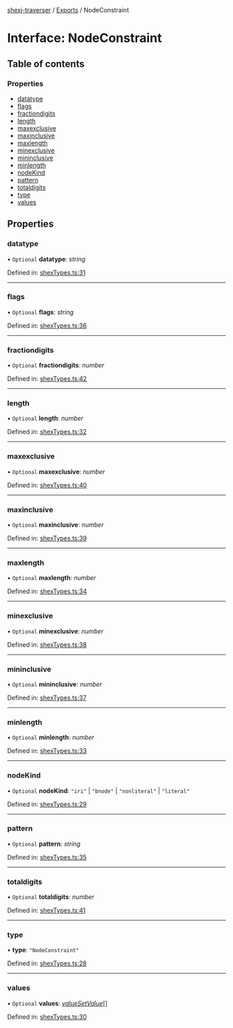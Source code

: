 [shexj-traverser](../README.md) / [Exports](../modules.md) / NodeConstraint

# Interface: NodeConstraint

## Table of contents

### Properties

- [datatype](nodeconstraint.md#datatype)
- [flags](nodeconstraint.md#flags)
- [fractiondigits](nodeconstraint.md#fractiondigits)
- [length](nodeconstraint.md#length)
- [maxexclusive](nodeconstraint.md#maxexclusive)
- [maxinclusive](nodeconstraint.md#maxinclusive)
- [maxlength](nodeconstraint.md#maxlength)
- [minexclusive](nodeconstraint.md#minexclusive)
- [mininclusive](nodeconstraint.md#mininclusive)
- [minlength](nodeconstraint.md#minlength)
- [nodeKind](nodeconstraint.md#nodekind)
- [pattern](nodeconstraint.md#pattern)
- [totaldigits](nodeconstraint.md#totaldigits)
- [type](nodeconstraint.md#type)
- [values](nodeconstraint.md#values)

## Properties

### datatype

• `Optional` **datatype**: *string*

Defined in: [shexTypes.ts:31](https://github.com/o-development/shexj-traverser/blob/6850f6c/lib/shexTypes.ts#L31)

___

### flags

• `Optional` **flags**: *string*

Defined in: [shexTypes.ts:36](https://github.com/o-development/shexj-traverser/blob/6850f6c/lib/shexTypes.ts#L36)

___

### fractiondigits

• `Optional` **fractiondigits**: *number*

Defined in: [shexTypes.ts:42](https://github.com/o-development/shexj-traverser/blob/6850f6c/lib/shexTypes.ts#L42)

___

### length

• `Optional` **length**: *number*

Defined in: [shexTypes.ts:32](https://github.com/o-development/shexj-traverser/blob/6850f6c/lib/shexTypes.ts#L32)

___

### maxexclusive

• `Optional` **maxexclusive**: *number*

Defined in: [shexTypes.ts:40](https://github.com/o-development/shexj-traverser/blob/6850f6c/lib/shexTypes.ts#L40)

___

### maxinclusive

• `Optional` **maxinclusive**: *number*

Defined in: [shexTypes.ts:39](https://github.com/o-development/shexj-traverser/blob/6850f6c/lib/shexTypes.ts#L39)

___

### maxlength

• `Optional` **maxlength**: *number*

Defined in: [shexTypes.ts:34](https://github.com/o-development/shexj-traverser/blob/6850f6c/lib/shexTypes.ts#L34)

___

### minexclusive

• `Optional` **minexclusive**: *number*

Defined in: [shexTypes.ts:38](https://github.com/o-development/shexj-traverser/blob/6850f6c/lib/shexTypes.ts#L38)

___

### mininclusive

• `Optional` **mininclusive**: *number*

Defined in: [shexTypes.ts:37](https://github.com/o-development/shexj-traverser/blob/6850f6c/lib/shexTypes.ts#L37)

___

### minlength

• `Optional` **minlength**: *number*

Defined in: [shexTypes.ts:33](https://github.com/o-development/shexj-traverser/blob/6850f6c/lib/shexTypes.ts#L33)

___

### nodeKind

• `Optional` **nodeKind**: ``"iri"`` \| ``"bnode"`` \| ``"nonliteral"`` \| ``"literal"``

Defined in: [shexTypes.ts:29](https://github.com/o-development/shexj-traverser/blob/6850f6c/lib/shexTypes.ts#L29)

___

### pattern

• `Optional` **pattern**: *string*

Defined in: [shexTypes.ts:35](https://github.com/o-development/shexj-traverser/blob/6850f6c/lib/shexTypes.ts#L35)

___

### totaldigits

• `Optional` **totaldigits**: *number*

Defined in: [shexTypes.ts:41](https://github.com/o-development/shexj-traverser/blob/6850f6c/lib/shexTypes.ts#L41)

___

### type

• **type**: ``"NodeConstraint"``

Defined in: [shexTypes.ts:28](https://github.com/o-development/shexj-traverser/blob/6850f6c/lib/shexTypes.ts#L28)

___

### values

• `Optional` **values**: [*valueSetValue*](../modules.md#valuesetvalue)[]

Defined in: [shexTypes.ts:30](https://github.com/o-development/shexj-traverser/blob/6850f6c/lib/shexTypes.ts#L30)
